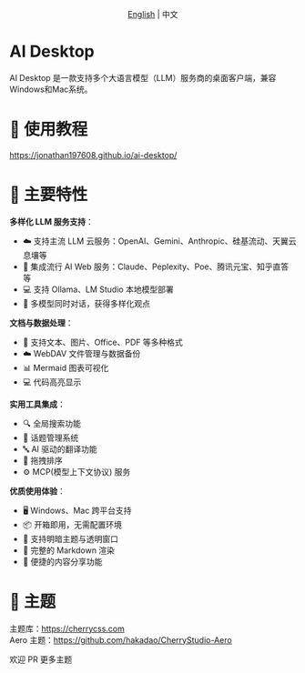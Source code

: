 <div style="text-align: center;">
  <p><a href="https://github.com/CherryHQ/cherry-studio">English</a> | 中文</p>
</div>

# AI Desktop

AI Desktop 是一款支持多个大语言模型（LLM）服务商的桌面客户端，兼容 Windows和Mac系统。

# 📖 使用教程

https://jonathan197608.github.io/ai-desktop/

# 🌟 主要特性

**多样化 LLM 服务支持**：

- ☁️ 支持主流 LLM 云服务：OpenAI、Gemini、Anthropic、硅基流动、天翼云息壤等
- 🔗 集成流行 AI Web 服务：Claude、Peplexity、Poe、腾讯元宝、知乎直答等
- 💻 支持 Ollama、LM Studio 本地模型部署
- 💬 多模型同时对话，获得多样化观点

**文档与数据处理**：

- 📄 支持文本、图片、Office、PDF 等多种格式
- ☁️ WebDAV 文件管理与数据备份
- 📊 Mermaid 图表可视化
- 💻 代码高亮显示

**实用工具集成**：

- 🔍 全局搜索功能
- 📝 话题管理系统
- 🔤 AI 驱动的翻译功能
- 🎯 拖拽排序
- ⚙️ MCP(模型上下文协议) 服务

**优质使用体验**：

- 🖥️ Windows、Mac 跨平台支持
- 📦 开箱即用，无需配置环境
- 🎨 支持明暗主题与透明窗口
- 📝 完整的 Markdown 渲染
- 🤲 便捷的内容分享功能

# 🌈 主题

主题库：https://cherrycss.com  
Aero 主题：https://github.com/hakadao/CherryStudio-Aero

欢迎 PR 更多主题
